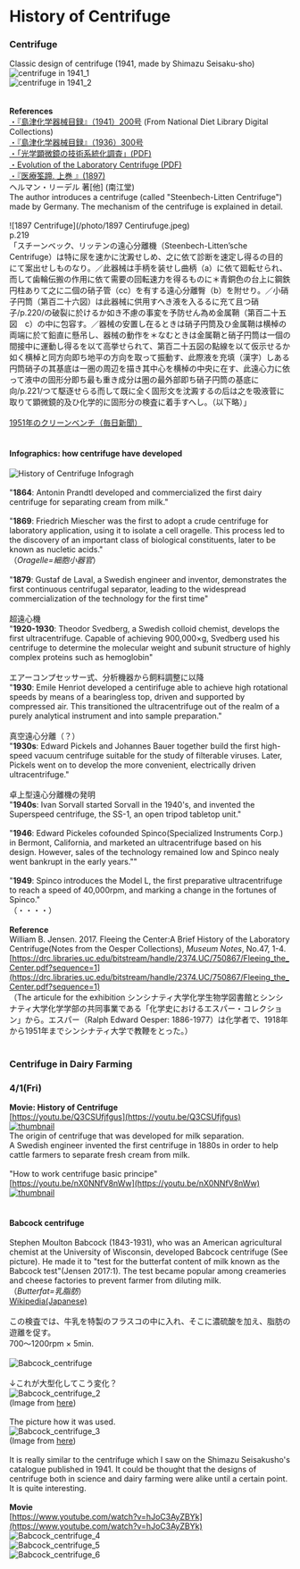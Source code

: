 # History of Centrifuge

### Centrifuge
Classic design of centrifuge (1941, made by Shimazu Seisaku-sho)<br/>
![centrifuge in 1941_1](/photo/1941centrifuge_1.jpg)<br/>
![centrifuge in 1941_2](/photo/1941centrifuge_2.jpg)<br/>
<br/>
<br/>
**References**
<br/>
[・『島津化学器械目録』（1941）200号](https://dl.ndl.go.jp/info:ndljp/pid/1875752) (From National Diet Library Digital Collections)<br/>
[・『島津化学器械目録』（1936）300号](https://dl.ndl.go.jp/info:ndljp/pid/1172650)<br/>
[・「光学顕微鏡の技術系統化調査」(PDF)](https://dl.ndl.go.jp/view/download/digidepo_11546712_po_101.pdf?contentNo=1&alternativeNo=)<br/>
[・Evolution of the Laboratory Centrifuge (PDF)](https://cdn2.hubspot.net/hubfs/547446/LabManager/Downloads/Infographics/Centrifuge/LM_Centrifuge_Infographic-2017-final.pdf?t=1501057410560)<br/>
[・『医療筌蹄. 上巻 』(1897)](https://dl.ndl.go.jp/info:ndljp/pid/833119/20?tocOpened=1)<br/>
ヘルマン・リーデル 著[他] (南江堂)<br/>
The author introduces a centrifuge (called "Steenbech-Litten Centrifuge") made by Germany. The mechanism of the centrifuge is explained in detail. <br/>
<br/>
![1897 Centrifuge](/photo/1897 Centirufuge.jpeg)<br/>
p.219<br/>
「スチーンベック、リッテンの遠心分離機（Steenbech-Litten’sche Centrifuge）は特に尿を速かに沈澱せしめ、之に依て診断を速定し得るの目的にて案出せしものなり。／此器械は手柄を装せし曲柄（a）に依て廻転せられ、而して歯輪伝搬の作用に依て需要の回転速力を得るものに＊青銅色の台上に鋼鉄円柱ありて之に二個の硝子管（cc）を有する遠心分離臀（b）を附せり。／小硝子円筒（第百二十六図）は此器械に供用すへき液を入るるに充て且つ硝子/p.220/の破裂に於けるか如き不慮の事変を予防せん為め金属鞘（第百二十五図　c）の中に包容す。／器械の安置し在るときは硝子円筒及ひ金属鞘は横棹の両端に於て鉛直に懸吊し、器械の動作を＊なむときは金属鞘と硝子円筒は一個の間接中に運動し得るを以て高挙せられて、第百二十五図の點線を以て仮示せるか如く横棹と同方向即ち地平の方向を取って振動す、此際液を充填（漢字）しある円筒硝子の其基底は一圏の周辺を描き其中心を横棹の中央に在す、此遠心力に依って液中の固形分即ち最も重き成分は圏の最外部即ち硝子円筒の基底に向/p.221/つて駆逐せらる而して既に全く固形文を沈澱するの后は之を吸液菅に取りて顕微鏡的及ひ化学的に固形分の検査に着手すへし。（以下略）」<br/>
<br/>
[1951年のクリーンベンチ（毎日新聞）](https://photobank.mainichi.co.jp/kiji_detail.php?id=P20130813dd1dd1phj322000)<br/>
<br/>
#### Infographics: how centrifuge have developed<br/>
![History of Centrifuge Infogragh](/photo/LM_Centrifuge_Infographic.jpg)<br/>
<br/>
"**1864**: Antonin Prandtl developed and commercialized the first dairy centrifuge for separating cream from milk."<br/>
<br/>
"**1869**: Friedrich Miescher was the first to adopt a crude centrifuge for laboratory application, using it to isolate a cell oragelle. This process led to the discovery of an important class of biological constituents, later to be known as nucletic acids."<br/>
（*Oragelle=細胞小器官*）<br/>
<br/>
"**1879**: Gustaf de Laval, a Swedish engineer and inventor, demonstrates the first continuous centrifugal separator, leading to the widespread commercialization of the technology for the first time"<br/>
<br/>
超遠心機<br/>
"**1920-1930**: Theodor Svedberg, a Swedish colloid chemist, develops the first ultracentrifuge. Capable of achieving 900,000×g, Svedberg used his centrifuge to determine the molecular weight and subunit structure of highly complex proteins such as hemoglobin"<br/>
<br/>
エアーコンプセッサー式、分析機器から飼料調整に以降<br/>
"**1930**: Emile Henriot developed a centirifuge able to achieve high rotational speeds by means of a bearingless top, driven and supported by compressed air. This transitioned the ultracentrifuge out of the realm of a purely analytical instrument and into sample preparation."<br/>
<br/>
真空遠心分離（？）<br/>
"**1930s**: Edward Pickels and Johannes Bauer together build the first high-speed vacuum centrifuge suitable for the study of filterable viruses. Later, Pickels went on to develop the more convenient, electrically driven ultracentrifuge."<br/>
<br/>
卓上型遠心分離機の発明<br/>
"**1940s**: Ivan Sorvall started Sorvall in the 1940's, and invented the Superspeed centrifuge, the SS-1, an open tripod tabletop unit."<br/>
<br/>
"**1946**: Edward Pickeles cofounded Spinco(Specialized Instruments Corp.) in Bermont, California, and marketed an ultracentrifuge based on his design. However, sales of the technology remained low and Spinco nealy went bankrupt in the early years.""<br/>
<br/>
"**1949**: Spinco introduces the Model L, the first preparative ultracentrifuge to reach a speed of 40,000rpm, and marking a change in the fortunes of Spinco."<br/>
（・・・・）<br/>
<br/>
**Reference**<br/>
William B. Jensen. 2017. Fleeing the Center:A Brief History of the Laboratory Centrifuge(Notes from the Oesper Collections), *Museum Notes*, No.47, 1-4.<br/>
[https://drc.libraries.uc.edu/bitstream/handle/2374.UC/750867/Fleeing_the_Center.pdf?sequence=1](https://drc.libraries.uc.edu/bitstream/handle/2374.UC/750867/Fleeing_the_Center.pdf?sequence=1)<br/>
（The articule for the exhibition シンシナティ大学化学生物学図書館とシンシナティ大学化学学部の共同事業である「化学史におけるエスパー・コレクション」から。エスパー（Ralph Edward Oesper: 1886-1977）は化学者で、1918年から1951年までシンシナティ大学で教鞭をとった。）<br/>
<br/>
### Centrifuge in Dairy Farming
### 4/1(Fri)
**Movie: History of Centrifuge**<br/>
[https://youtu.be/Q3CSUfjfgus](https://youtu.be/Q3CSUfjfgus)<br/>
[![thumbnail](https://img.youtube.com/vi/Q3CSUfjfgus/0.jpg)](https://www.youtube.com/watch?v=Q3CSUfjfgus)<br/>
The origin of centrifuge that was developed for milk separation.<br/>
A Swedish engineer invented the first centrifuge in 1880s in order to help cattle farmers to separate fresh cream from milk.<br/>
<br/>
"How to work centrifuge basic principe"<br/>
[https://youtu.be/nX0NNfV8nWw](https://youtu.be/nX0NNfV8nWw)<br/>
[![thumbnail](https://img.youtube.com/vi/nX0NNfV8nWw/0.jpg)](https://www.youtube.com/watch?v=nX0NNfV8nWw)<br/>
<br/>
#### Babcock centrifuge<br/>
Stephen Moulton Babcock (1843-1931), who was an American agricultural chemist  at the University of Wisconsin, developed Babcock centrifuge (See picture). He made it to "test for the butterfat content of milk known as the Babcock test"(Jensen 2017:1). The test became popular among creameries and cheese factories to prevent farmer from diluting milk.<br/>
（*Butterfat=乳脂肪*）<br/>
[Wikipedia(Japanese)](https://wikipredia.net/ja/Babcock_test)<br/>
<br/>
この検査では、牛乳を特製のフラスコの中に入れ、そこに濃硫酸を加え、脂肪の遊離を促す。<br/>
700～1200rpm × 5min.<br/>
<br/>
![Babcock_centrifuge](/photo/Babcock_centrifuge.jpeg)<br/>
<br/>
↓これが大型化してこう変化？<br/>
![Babcock_centrifuge_2](/photo/Babcock_centrifuge_2.jpeg)<br/>
(Image from [here](https://www.alamy.com/the-chemistry-of-farm-practice-agricultural-chemistry-milk-and-its-products-205-fig-67centrifuge-for-the-babcock-test-please-note-that-these-images-are-extracted-from-scanned-page-images-that-may-have-been-digitally-enhanced-for-readability-coloration-and-appearance-of-these-illustrations-may-not-perfectly-resemble-the-original-work-keitt-thomas-ellison-from-old-catalog-new-york-j-wiley-amp-sons-inc-etc-etc-image234987983.html))<br/>
<br/>
The picture how it was used.<br/>
![Babcock_centrifuge_3](photo/Babcock_centrifuge_3.png)<br/>
(Image from [here](https://wi101.wisc.edu/2013/12/01/how-does-a-babcock-tester-work/))<br/>
<br/>
It is really similar to the centrifuge which I saw on the Shimazu Seisakusho's catalogue published in 1941. It could be thought that the designs of centrifuge both in science and dairy farming were alike until a certain point. It is quite interesting.<br/>
<br/>
**Movie**<br/>
[https://www.youtube.com/watch?v=hJoC3AyZBYk](https://www.youtube.com/watch?v=hJoC3AyZBYk)<br/>
![Babcock_centrifuge_4](/photo/Babcock_centrifuge_4.jpeg)<br/>
![Babcock_centrifuge_5](/photo/Babcock_centrifuge_5.jpeg)<br/>
![Babcock_centrifuge_6](/photo/Babcock_centrifuge_6.jpeg)<br/>
<br/>
<br/>
